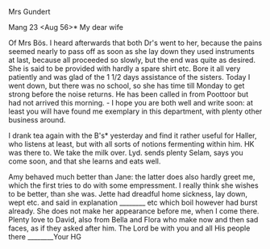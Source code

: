 Mrs Gundert

 Mang 23 <Aug 56>*
My dear wife

Of Mrs Bös. I heard afterwards that both Dr's went to her, because the pains seemed nearly to pass off as soon as she lay down they used instruments at last, because all proceeded so slowly, but the end was quite as desired. She is said to be provided with hardly a spare shirt etc. Bore it all very patiently and was glad of the 1 1/2 days assistance of the sisters. Today I went down, but there was no school, so she has time till Monday to get strong before the noise returns. He has been called in from Poottoor but had not arrived this morning. - I hope you are both well and write soon: at least you will have found me exemplary in this department, with plenty other business around.

I drank tea again with the B's<uhrer>* yesterday and find it rather useful for Haller, who listens at least, but with all sorts of notions fermenting within him. HK was there to. We take the milk over. Lyd. sends plenty Selam, says you come soon, and that she learns and eats well.

Amy behaved much better than Jane: the latter does also hardly greet me, which the first tries to do with some empressment. I really think she wishes to be better, than she was. Jette had dreadful home sickness, lay down, wept etc. and said in explanation ________ etc which boil however had burst already. She does not make her appearance before me, when I come there. Plenty love to David, also from Bella and Flora who make now and then sad faces, as if they asked after him. The Lord be with you and all His people there
________Your HG

